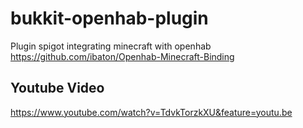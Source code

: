 # bukkit-openhab-plugin

Plugin spigot integrating minecraft with openhab
https://github.com/ibaton/Openhab-Minecraft-Binding

## Youtube Video
https://www.youtube.com/watch?v=TdvkTorzkXU&feature=youtu.be
